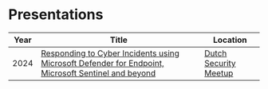 # Presentations

| Year         | Title     | Location |
|------|-----------|------------|
| 2024 | [Responding to Cyber Incidents using Microsoft Defender for Endpoint, Microsoft Sentinel and beyond](./2024%20-%20Dutch%20Security%20Meetup/Dutch%20Security%20Meetup.pdf)    | [Dutch Security Meetup](https://www.meetup.com/nl-NL/Microsoft-Security-NL/) |